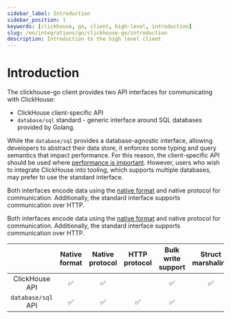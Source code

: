 ```yaml
---
sidebar_label: Introduction
sidebar_position: 1
keywords: [clickhouse, go, client, high-level, introduction]
slug: /en/integrations/go/clickhouse-go/introduction
description: Introduction to the high level client
---
```


# Introduction

The clickhouse-go client provides two API interfaces for communicating with ClickHouse:

* ClickHouse client-specific API
* `database/sql` standard - generic interface around SQL databases provided by Golang.

While the `database/sql` provides a database-agnostic interface, allowing developers to abstract their data store, it enforces some typing and query semantics that impact performance. For this reason, the client-specific API should be used where [performance is important](https://github.com/clickHouse/clickHouse-go#benchmark). However, users who wish to integrate ClickHouse into tooling, which supports multiple databases, may prefer to use the standard interface. 

Both interfaces encode data using the [native format](https://clickhouse.com/docs/en/native-protocol/) and native protocol for communication. Additionally, the standard interface supports communication over HTTP.

Both interfaces encode data using the [native format](https://clickhouse.com/docs/en/native-protocol/) and native protocol for communication. Additionally, the standard interface supports communication over HTTP.


|                    | Native format | Native protocol | HTTP protocol | Bulk write support | Struct marshaling | Compression | Query Placeholders |
|:------------------:|:-------------:|:---------------:|:-------------:|:------------------:|:-----------------:|:-----------:|:------------------:|
|   ClickHouse API   |       ✅       |        ✅        |               |          ✅         |         ✅         |      ✅      |          ✅         |
| `database/sql` API |       ✅       |        ✅        |       ✅       |          ✅         |                   |      ✅      |          ✅         |